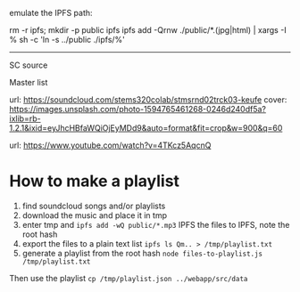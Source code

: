 emulate the IPFS path:

rm -r ipfs; mkdir -p public ipfs
ipfs add -Qrnw ./public/*.(jpg|html) | xargs -I % sh -c 'ln -s ../public ./ipfs/%'

----

SC source

Master list

url: https://soundcloud.com/stems320colab/stmsrnd02trck03-keufe 
cover: https://images.unsplash.com/photo-1594765461268-0246d240df5a?ixlib=rb-1.2.1&ixid=eyJhcHBfaWQiOjEyMDd9&auto=format&fit=crop&w=900&q=60
  
url: https://www.youtube.com/watch?v=4TKcz5AqcnQ

# How to make a playlist

1. find soundcloud songs and/or playlists
2. download the music and place it in tmp
3. enter tmp and `ipfs add -wQ public/*.mp3` IPFS the files to IPFS, note the root hash
4. export the files to a plain text list `ipfs ls Qm.. > /tmp/playlist.txt` 
5. generate a playlist from the root hash `node files-to-playlist.js /tmp/playlist.txt`

Then use the playlist `cp /tmp/playlist.json ../webapp/src/data`